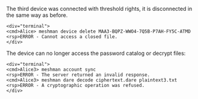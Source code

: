 
The third device was connected with threshold rights, it is disconnected in the same
way as before.


~~~~
<div="terminal">
<cmd>Alice> meshman device delete MAA3-BQPZ-WWO4-7Q5B-P7AH-FY5C-ATMD
<rsp>ERROR - Cannot access a closed file.
</div>
~~~~

The device can no longer access the password catalog or decrypt files:


~~~~
<div="terminal">
<cmd>Alice3> meshman account sync
<rsp>ERROR - The server returned an invalid response.
<cmd>Alice3> meshman dare decode ciphertext.dare plaintext3.txt
<rsp>ERROR - A cryptographic operation was refused.
</div>
~~~~


